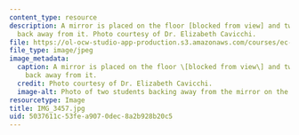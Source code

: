 ```yaml
---
content_type: resource
description: A mirror is placed on the floor [blocked from view] and two students
  back away from it. Photo courtesy of Dr. Elizabeth Cavicchi.
file: https://ol-ocw-studio-app-production.s3.amazonaws.com/courses/ec-050-recreate-experiments-from-history-inform-the-future-from-the-past-galileo-january-iap-2010/5037611c53fea9070dec8a2b928b20c5_IMG_3457.jpg
file_type: image/jpeg
image_metadata:
  caption: A mirror is placed on the floor \[blocked from view\] and two students
    back away from it.
  credit: Photo courtesy of Dr. Elizabeth Cavicchi.
  image-alt: Photo of two students backing away from the mirror on the floor.
resourcetype: Image
title: IMG_3457.jpg
uid: 5037611c-53fe-a907-0dec-8a2b928b20c5
---
```

